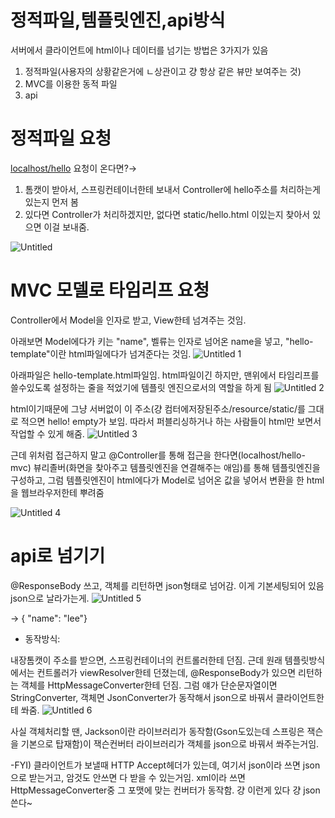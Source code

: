 # 정적파일,템플릿엔진,api방식

서버에서 클라이언트에 html이나 데이터를 넘기는 방법은 3가지가 있음

1. 정적파일(사용자의 상황같은거에 ㄴ상관이고 걍 항상 같은 뷰만 보여주는 것)
2. MVC를 이용한 동적 파일
3. api

# 정적파일 요청

[localhost/hello](http://localhost/hello)  요청이 온다면?→ 

1. 톰캣이 받아서, 스프링컨테이너한테 보내서 Controller에 hello주소를 처리하는게 있는지 먼저 봄
2. 있다면 Controller가 처리하겠지만, 없다면 static/hello.html 이있는지 찾아서 있으면 이걸 보내줌.

![Untitled](https://user-images.githubusercontent.com/78577071/135202738-478dcec7-74f5-4ee6-8dc5-7df651d24fcc.png)


# MVC 모델로 타임리프 요청

Controller에서 Model을 인자로 받고, View한테 넘겨주는 것임. 

아래보면 Model에다가 키는 "name", 벨류는 인자로 넘어온 name을 넣고, "hello-template"이란 html파일에다가 넘겨준다는 것임.
![Untitled 1](https://user-images.githubusercontent.com/78577071/135202752-f2ab0199-ba8a-4aa8-8b56-37c406392da1.png)


아래파일은 hello-template.html파일임. html파일이긴 하지만, 맨위에서 타임리프를 쓸수있도록 설정하는 줄을 적었기에 템플릿 엔진으로서의 역할을 하게 됨
![Untitled 2](https://user-images.githubusercontent.com/78577071/135202764-d9d3017b-3432-4bba-ac59-4dc8752160db.png)


html이기때문에 그냥 서버없이 이 주소(걍 컴터에저장된주소/resource/static/를 그대로 적으면 hello! empty가 보임. 따라서 퍼블리싱하거나 하는 사람들이 html만 보면서 작업할 수 있게 해줌. 
![Untitled 3](https://user-images.githubusercontent.com/78577071/135202776-fa78f77e-3fb6-446f-af05-1294032ef5f8.png)

근데 위처럼 접근하지 말고 @Controller를 통해 접근을 한다면(localhost/hello-mvc) 뷰리졸버(화면을 찾아주고 템플릿엔진을 연결해주는 애임)를 통해 템플릿엔진을 구성하고, 그럼 템플릿엔진이 html에다가 Model로 넘어온 값을 넣어서 변환을 한 html을 웹브라우저한테 뿌려줌

![Untitled 4](https://user-images.githubusercontent.com/78577071/135202785-ef4b75b0-d26e-4ae2-b175-2097dd7fdd27.png)

# api로 넘기기

@ResponseBody 쓰고, 객체를 리턴하면 json형태로 넘어감. 이게 기본세팅되어 있음 json으로 날라가는게.
![Untitled 5](https://user-images.githubusercontent.com/78577071/135202791-6ed32df4-f6c9-4788-a4c0-bf7ce3bc3e45.png)


→ { "name": "lee"}

- 동작방식:

내장톰캣이 주소를 받으면, 스프링컨테이너의 컨트롤러한테 던짐. 근데 원래 템플릿방식에서는 컨트롤러가 viewResolver한테 던졌는데, @ResponseBody가 있으면 리턴하는 객체를 HttpMessageConverter한테 던짐. 그럼 얘가 단순문자열이면 StringConverter, 객체면 JsonConverter가 동작해서 json으로 바꿔서 클라이언트한테 쏴줌.
![Untitled 6](https://user-images.githubusercontent.com/78577071/135202796-3e87944e-58dc-447b-9ac9-e64cfe6a2eef.png)


사실 객체처리할 땐, Jackson이란 라이브러리가 동작함(Gson도있는데 스프링은 잭슨을 기본으로 탑재함)이 잭슨컨버터 라이브러리가 객체를 json으로 바꿔서 쏴주는거임.

-FYI) 클라이언트가 보낼때 HTTP Accept헤더가 있는데, 여기서 json이라 쓰면 json으로 받는거고, 암것도 안쓰면 다 받을 수 있는거임. xml이라 쓰면 HttpMessageConverter중 그 포맷에 맞는 컨버터가 동작함. 걍 이런게 있다 걍 json쓴다~
